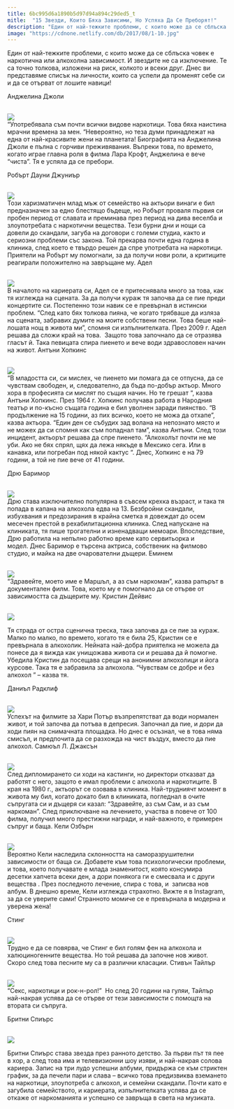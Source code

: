 ```yaml
---
title: 6bc995d6a1890b5d97d94a894c29ded5_t
mitle:  "15 Звезди, Които Бяха Зависими, Но Успяха Да Се Преборят!"
description: "Един от най-тежките проблеми, с които може да се сблъска човек е наркотична или алкохолна зависимост. И звездите не са изключение. Те са точно толкова, изложени на ри"
image: "https://cdnone.netlify.com/db/2017/08/1-10.jpg"
---
```


 <p>Един от най-тежките проблеми, с които може да се сблъска човек е наркотична или алкохолна зависимост. И звездите не са изключение. Те са точно толкова, изложени на риск, колкото и всеки друг. Днес ви представяме списък на личности, които са успели да променят себе си и да се отърват от лошите навици!</p>      <p> Анджелина Джоли</p> <p> <br/><img src="https://cdnone.netlify.com/db/2017/08/1-10.jpg"/><br/> “Употребявала съм почти всички видове наркотици. Това бяха наистина мрачни времена за мен. “Невероятно, но теза думи принадлежат на една от най-красивите жени на планетата! Биографията на Анджелина Джоли е пълна с горчиви преживявания. Въпреки това, по времето, когато играе главна роля в филма Лара Крофт, Анджелина е вече “чиста”. Тя е успяла да се пребори.</p> <p> Робърт Дауни Джуниър</p>      <p> <br/><img src="https://cdnone.netlify.com/db/2017/08/2-9.jpg"/><br/> Този харизматичен млад мъж от семейство на актьори винаги е бил предназначен за едно блестящо бъдеще, но Робърт проваля първия си пробен период от славата и преминава през период на дива веселба и злоупотребата с наркотични вещества. Тези бурни дни и нощи са довели до скандали, загуба на договори с големи студиа, както и сериозни проблеми със закона. Той прекарва почти една година в клиника, след което е твърдо решен да спре употребата на наркотици. Приятели на Робърт му помогнали, за да получи нови роли, а критиците реагирали положително на завръщане му. Адел</p> <p> <br/><img src="https://cdnone.netlify.com/db/2017/08/3-12.jpg"/><br/> В началото на кариерата си, Адел се е притеснявала много за това, как тя изглежда на сцената. За да получи кураж тя започва да се пие преди концертите си. Постепенно този навик се е превърнал в истински проблем. “След като бях толкова пияна, че когато трябваше да изляза на сцената, забравих думите на моите собствени песни. Това беше най-лошата нощ в живота ми”, спомня си изпълнителката. През 2009 г. Адел решава да сложи край на това.  Защото това започнало да се отразява гласът й. Така певицата спира пиенето и вече води здравословен начин на живот. Антъни Хопкинс</p> <p> <br/><img src="https://cdnone.netlify.com/db/2017/08/4-9.jpg"/><br/> “В младостта си, си мислех, че пиенето ми помага да се отпусна, да се чувствам свободен, и, следователно, да бъда по-добър актьор. Много хора в професията си мислят по същия начин. Но те грешат “, казва Антъни Хопкинс. През 1964 г. Хопкинс получава работа в Народния театър и по-късно същата година е бил уволнен заради пиянство. “В продължение на 15 години, аз пих всичко, което не можа да отхапе”, казва актьора. “Един ден се събудих зад волана на непознато място и не можех да си спомня как съм попаднал там”, казва Антъни. След този инцидент, актьорът решава да спре пиенето. “Алкохолът почти не ме уби. Ако не бях спрял, щях да лежа някъде в Мексико сега. Или в канавка, или погребан под някой кактус “. Днес, Хопкинс е на 79 години, а той не пие вече от 41 години.</p> <p> Дрю Баримор</p>      <p> <br/><img src="https://cdnone.netlify.com/db/2017/08/5-9.jpg"/><br/> Дрю става изключително популярна в съвсем крехка възраст, и така тя попада в капана на алкохола едва на 13. Безбройни скандали, избухвания и предозирания в крайна сметка я довеждат до осем месечен престой в рехабилитационна клиника. След напускане на клиниката, тя пише трогателни и изненадващи мемоари. Впоследствие, Дрю работила на непълно работно време като сервитьорка и модел. Днес Баримор е търсена актриса, собственик на филмово студио, и майка на две очарователни дъщери. Еминем</p> <p> <br/><img src="https://cdnone.netlify.com/db/2017/08/6-10.jpg"/><br/> “Здравейте, моето име е Маршъл, а аз съм наркоман”, казва рапърът в документален филм. Това, което му е помогнало да се отърве от зависимостта са дъщерите му. Кристин Дейвис</p> <p> <br/><img src="https://cdnone.netlify.com/db/2017/08/7-10.jpg"/><br/></p> <p>Тя страда от остра сценична треска, така започва да се пие за кураж. Малко по малко, по времето, когато тя е била 25, Кристин се е превърнала в алкохолик. Нейната най-добра приятелка не можела да понесе да я вижда как унищожава живота си и решава да й помогне. Убедила Кристин да посещава срещи на анонимни алкохолици и йога курсове. Така тя е забравила за алкохола. “Чувствам се добре и без алкохол ” – казва тя.</p> <p> Даниъл Радклиф</p> <p> <br/><img src="https://cdnone.netlify.com/db/2017/08/8-12.jpg"/><br/> Успехът на филмите за Хари Потър възпрепятстват да води нормален живот, и той започва да потъва в депресия. Започнал да пие, и дори да ходи пиян на снимачната площадка. Но днес е осъзнал, че в това няма смисъл, и предпочита да се разхожда на чист въздух, вместо да пие алкохол. Самюъл Л. Джаксън</p>      <p> <br/><img src="https://cdnone.netlify.com/db/2017/08/9-11.jpg"/><br/> След дипломирането си ходи на кастинги, но директори отказват да работят с него, защото е имал проблеми с алкохола и наркотиците. В края на 1980 г., актьорът се озовава в клиника. Най-трудниячт момент в живота му бил, когато докато бил в клиниката, погледнал в очите съпругата си и дъщеря си казал: “Здравейте, аз съм Сам, и аз съм наркоман”. След приключване на лечението, участва в повече от 100 филма, получил много престижни награди, и най-важното, е примерен съпруг и баща. Кели Озбърн</p> <p> <br/><img src="https://cdnone.netlify.com/db/2017/08/10-9.jpg"/><br/> Вероятно Кели наследила склонността на саморазрушителни зависимости от баща си. Добавете към това психологически проблеми, и това, което получавате е млада знаменитост, която консумира десетки хапчета всеки ден, а дори понякога ги е смесвала и с други вещества . През последното лечение, спира с това, и  записва нов албум. В днешно време, Кели изглежда страхотно. Вижте я в Instagram, за да се уверите сами! Странното момиче се е превърнала в модерна и уверена жена!</p> <p> Стинг</p> <p> <br/><img src="https://cdnone.netlify.com/db/2017/08/11-9.jpg"/><br/> Трудно е да се повярва, че Стинг е бил голям фен на алкохола и халюциногенните вещества. Но той решава да започне нов живот. Скоро след това песните му са в различни класации. Стивън Тайлър</p>      <p> <br/><img src="https://cdnone.netlify.com/db/2017/08/12-9.jpg"/><br/> “Секс, наркотици и рок-н-рол!”  Но след 20 години на гуляи, Тайлър най-накрая успява да се отърве от тези зависимости с помощта на втората си съпруга.</p> <p> Бритни Спиърс</p> <p> <br/><img src="https://cdnone.netlify.com/db/2017/08/14-6.jpg"/><br/></p> <p>Бритни Спиърс става звезда през ранното детство. За първи път тя пее в хор, а след това има и телевизионни шоу изяви, и най-накрая солова кариера. Запис на три лудо успешни албуми, придържа се към стриктен график, за да печели пари и слава – всичко това предизвиква вземането на наркотици, злоупотреба с алкохол, и семейни скандали. Почти като е загубила семейството, и кариерата, изпълнителката успява да се откаже от наркоманията и успешно се завръща в света на музиката.</p>       